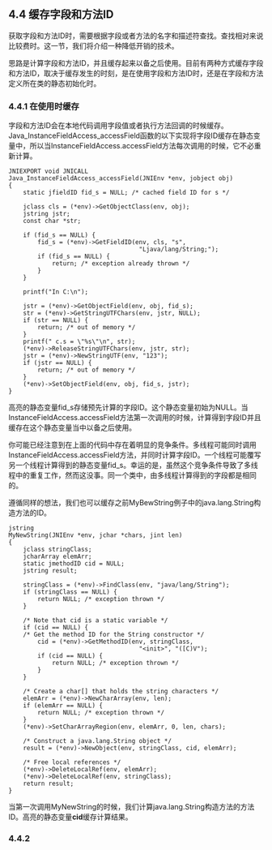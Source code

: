 ## 4.4 缓存字段和方法ID

获取字段和方法ID时，需要根据字段或者方法的名字和描述符查找。查找相对来说比较费时。这一节，我们将介绍一种降低开销的技术。

思路是计算字段和方法ID，并且缓存起来以备之后使用。目前有两种方式缓存字段和方法ID，取决于缓存发生的时刻，是在使用字段和方法ID时，还是在字段和方法定义所在类的静态初始化时。

### 4.4.1 在使用时缓存

字段和方法ID会在本地代码调用字段值或者执行方法回调的时候缓存。Java\_InstanceFieldAccess\_accessField函数的以下实现将字段ID缓存在静态变量中，所以当InstanceFieldAccess.accessField方法每次调用的时候，它不必重新计算。

```
JNIEXPORT void JNICALL
Java_InstanceFieldAccess_accessField(JNIEnv *env, jobject obj)
{
    static jfieldID fid_s = NULL; /* cached field ID for s */
    
    jclass cls = (*env)->GetObjectClass(env, obj);
    jstring jstr;
    const char *str;
    
    if (fid_s == NULL) {
        fid_s = (*env)->GetFieldID(env, cls, "s",
                                    "Ljava/lang/String;");
        if (fid_s == NULL) {
            return; /* exception already thrown */
        }
    }
    
    printf("In C:\n");
    
    jstr = (*env)->GetObjectField(env, obj, fid_s);
    str = (*env)->GetStringUTFChars(env, jstr, NULL);
    if (str == NULL) {
        return; /* out of memory */
    }
    printf(" c.s = \"%s\"\n", str);
    (*env)->ReleaseStringUTFChars(env, jstr, str);
    jstr = (*env)->NewStringUTF(env, "123");
    if (jstr == NULL) {
        return; /* out of memory */
    }
    (*env)->SetObjectField(env, obj, fid_s, jstr);
}
```

高亮的静态变量fid\_s存储预先计算的字段ID。这个静态变量初始为NULL。当InstanceFieldAccess.accessField方法第一次调用的时候，计算得到字段ID并且缓存在这个静态变量当中以备之后使用。

你可能已经注意到在上面的代码中存在着明显的竞争条件。多线程可能同时调用InstanceFieldAccess.accessField方法，并同时计算字段ID。一个线程可能覆写另一个线程计算得到的静态变量fid\_s。幸运的是，虽然这个竞争条件导致了多线程中的重复工作，然而这没事。同一个类中，由多线程计算得到的字段都是相同的。

遵循同样的想法，我们也可以缓存之前MyBewString例子中的java.lang.String构造方法的ID。

```
jstring
MyNewString(JNIEnv *env, jchar *chars, jint len)
{
    jclass stringClass;
    jcharArray elemArr;
    static jmethodID cid = NULL;
    jstring result;
    
    stringClass = (*env)->FindClass(env, "java/lang/String");
    if (stringClass == NULL) {
        return NULL; /* exception thrown */
    }
    
    /* Note that cid is a static variable */
    if (cid == NULL) {
    /* Get the method ID for the String constructor */
        cid = (*env)->GetMethodID(env, stringClass,
                                    "<init>", "([C)V");
        if (cid == NULL) {
            return NULL; /* exception thrown */
        }
    }
    
    /* Create a char[] that holds the string characters */
    elemArr = (*env)->NewCharArray(env, len);
    if (elemArr == NULL) {
        return NULL; /* exception thrown */
    }
    (*env)->SetCharArrayRegion(env, elemArr, 0, len, chars);
    
    /* Construct a java.lang.String object */
    result = (*env)->NewObject(env, stringClass, cid, elemArr);
    
    /* Free local references */
    (*env)->DeleteLocalRef(env, elemArr);
    (*env)->DeleteLocalRef(env, stringClass);
    return result;
}
```

当第一次调用MyNewString的时候，我们计算java.lang.String构造方法的方法ID。高亮的静态变量**cid**缓存计算结果。

### 4.4.2 



